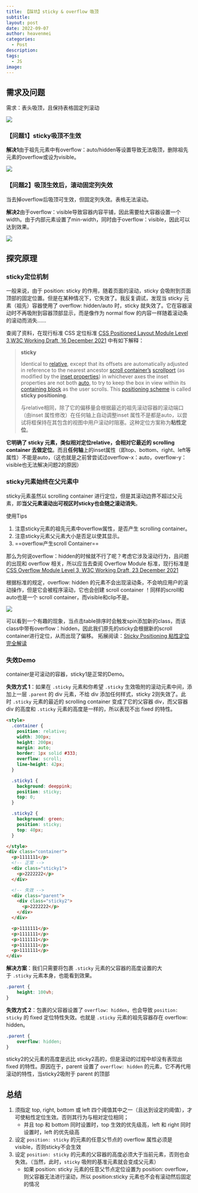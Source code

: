 ```yaml
---
title: 【踩坑】sticky & overflow 吸顶
subtitle: 
layout: post
date: 2022-09-07
author: heavenmei
categories:
  - Post
description: 
tags:
  - JS
image:
---
```

## 需求及问题

需求：表头吸顶，且保持表格固定列滚动

![](assets/202-09-07-sticky-overflow-top-20250119015551.png)

  

### 【问题1】sticky吸顶不生效

**解决1**由于祖先元素中有overflow：auto/hidden等设置导致无法吸顶，删除祖先元素的overflow或设为visible。

![](assets/202-09-07-sticky-overflow-top-20250119015613.png)

### 【问题2】吸顶生效后，滚动固定列失效


当去掉overflow后吸顶可生效，但固定列失效。表格无法滚动。

**解决2**由于overflow：visible导致容器内容平铺，因此需要给大容器设置一个width。由于内部元素设置了min-width，同时由于overflow：visible，因此可以达到效果。

![](assets/202-09-07-sticky-overflow-top-20250119015642.png)

  

## 探究原理
### sticky定位机制

一般来说，由于 position: sticky 的作用，随着页面的滚动，sticky 会吸附到页面顶部的固定位置。但是在某种情况下，它失效了。我反复调试，发现当 sticky 元素（祖先）容器使用了 overflow: hidden/auto 时，sticky 就失效了。它在容器滚动时不再吸附到容器顶部显示，而是像作为 normal flow 的内容一样随着滚动条的滚动而消失……

查阅了资料，在现行标准 CSS 定位标准 [CSS Positioned Layout Module Level 3,W3C Working Draft, 16 December 2021](https://www.w3.org/TR/css-position-3/#sticky-position) 中有如下解释：

> **sticky**
> 
> Identical to [relative](https://www.w3.org/TR/css-position-3/#valdef-position-relative), except that its offsets are automatically adjusted in reference to the nearest ancestor [scroll container’s](https://www.w3.org/TR/css-overflow-3/#scroll-container) [scrollport](https://www.w3.org/TR/css-overflow-3/#scrollport) (as modified by the [inset properties](https://www.w3.org/TR/css-position-3/#inset-properties)) in whichever axes the inset properties are not both [auto](https://www.w3.org/TR/css-position-3/#valdef-top-auto), to try to keep the box in view within its [containing block](https://www.w3.org/TR/css-display-3/#containing-block) as the user scrolls. This [positioning scheme](https://www.w3.org/TR/css-position-3/#positioning-scheme) is called **sticky positioning**.
> 
> 与relative相同，除了它的偏移量会根据最近的祖先滚动容器的滚动端口（由inset 属性修改）在任何轴上自动调整inset 属性不是都是auto，以尝试将框保持在其包含的视图中用户滚动时阻塞。这种定位方案称为**粘性定位**。

**它明确了 sticky 元素，类似相对定位relative，会相对它最近的 scrolling container 去做定位**。而且**任何轴**上的inset属性（即top、bottom、right、left等属性）不能是auto，（这也就是之前曾尝试过overflow-x：auto，overflow-y：visible也无法解决问题2的原因）

### sticky元素始终在父元素中

sticky元素虽然以 scrolling container 进行定位，但是其滚动边界不超过父元素，即**当父元素滚动出可视区时sticky也会随之滚动消失**。

使用Tips

1. 注意sticky元素的祖先元素中overflow属性，是否产生 scrolling container。
2. 注意sticky元素父元素大小是否足以使其显示。
3. ==overflow产生scroll Container==


那么为何说overflow：hidden的时候就不行了呢？考虑它涉及滚动行为，且问题的出现和 overflow 相关，所以应当去查阅 Overflow Module 标准，现行标准是 [CSS Overflow Module Level 3, W3C Working Draft, 23 December 2021](https://link.zhihu.com/?target=https%3A//www.w3.org/TR/css-overflow-3/)



根据标准的规定，overflow: hidden 的元素不会出现滚动条，不会响应用户的滚动操作，但是它会被程序滚动，它也会创建 scroll container ！同样的scroll和auto也是一个 scroll container，而visible和clip不是。


![](assets/202-09-07-sticky-overflow-top-20250119015805.gif)



可以看到一个有趣的现象，当点击table排序时会触发spin添加新的class，而该class中带有overflow：hidden，因此我们原先的sticky会根据新的scroll container进行定位，从而出现了偏移。
拓展阅读：[Sticky Positioning 粘性定位完全解读](https://bytedance.feishu.cn/docx/doxcnAzDVfjP9ovSolaNQ27r6if)



### 失效Demo

container是可滚动的容器，sticky1是正常的Demo。


**失效方式 1**：如果在 `.sticky` 元素和你希望 `.sticky` 生效吸附的滚动元素中间，添加上一层 `.parent` 的 div 元素，不给 div 添加任何样式，sticky 2则失效了。此时 `.sticky` 元素的最近的 scrolling container 变成了它的父容器 div，而父容器 div 的高度和 `.sticky` 元素的高度是一样的，所以表现不出 fixed 的特性。

```html
<style>
  .container {
    position: relative;
    width: 300px;
    height: 200px;
    margin: auto;
    border: 1px solid #333;
    overflow: scroll;
    line-height: 42px;
  }

  .sticky1 {
    background: deeppink;
    position: sticky;
    top: 0;
  }

  .sticky2 {
    background: green;
    position: sticky;
    top: 40px;
  }

</style>
<div class="container">
  <p>1111111</p>
  <!-- 正常 -->
  <div class="sticky1">
    <p>2222222</p>
  </div>

  <!-- 失效 -->
  <div class="parent">
    <div class="sticky2">
      <p>2222222</p>
    </div>
  </div>

  <p>1111111</p>
  <p>1111111</p>
  <p>1111111</p>
  <p>1111111</p>
  <p>1111111</p>
</div>

```


**解决方案**：我们只需要将包裹 `.sticky` 元素的父容器的高度设置的大于 `.sticky` 元素本身，也能看到效果。
```css
.parent {
	height: 100vh;
}
```


**失效方式 2**：包裹的父容器设置了 `overflow: hidden`，也会导致 `position: sticky` 的 fixed 定位特性失效。也就是 `.sticky` 元素的祖先容器存在 overflow: hidden。

```css
.parent {
	overflow: hidden;
}
```


sticky2的父元素的高度是远比 sticky2高的，但是滚动的过程中却没有表现出 fixed 的特性。原因在于，parent 设置了 `overflow: hidden` 的元素，它不再代用滚动的特性，当sticky2吸附于 parent 的顶部


## 总结

1. 须指定 top, right, bottom 或 left 四个阈值其中之一（且达到设定的阈值），才可使粘性定位生效。否则其行为与相对定位相同；
    - 并且 top 和 bottom 同时设置时，top 生效的优先级高，left 和 right 同时设置时，left 的优先级高
2. 设定 `position: sticky` 的元素的任意父节点的 overflow 属性必须是 visible，否则sticky不会生效
3. 设定 `position: sticky` 的元素的父容器的高度必须大于当前元素，否则也会失效。（当然，此时，`sticky` 吸附的基准元素就会变成父元素）
    - 如果 position: sticky 元素的任意父节点定位设置为 position: overflow，则父容器无法进行滚动，所以 position:sticky 元素也不会有滚动然后固定的情况
